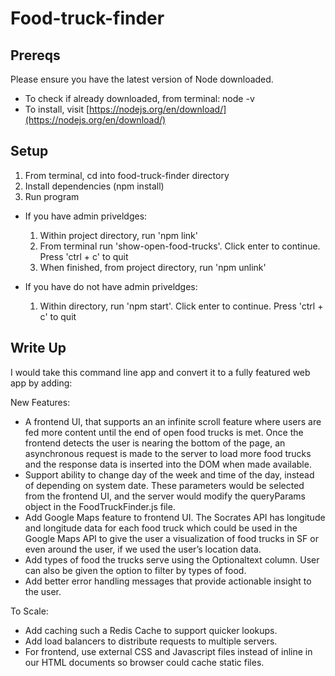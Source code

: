 # Food-truck-finder

## Prereqs

Please ensure you have the latest version of Node downloaded.

- To check if already downloaded, from terminal: node -v
- To install, visit [https://nodejs.org/en/download/](https://nodejs.org/en/download/)

## Setup

1. From terminal, cd into food-truck-finder directory
2. Install dependencies (npm install)
3. Run program

- If you have admin priveldges:

  1. Within project directory, run 'npm link'
  2. From terminal run 'show-open-food-trucks'. Click enter to continue. Press 'ctrl + c' to quit
  3. When finished, from project directory, run 'npm unlink'

- If you have do not have admin priveldges:
  1. Within directory, run 'npm start'. Click enter to continue. Press 'ctrl + c' to quit

## Write Up

I would take this command line app and convert it to a fully featured web app by adding:

New Features:

- A frontend UI, that supports an an infinite scroll feature where users are fed more content until the end of open food trucks is met. Once the frontend detects the user is nearing the bottom of the page, an asynchronous request is made to the server to load more food trucks and the response data is inserted into the DOM when made available.
- Support ability to change day of the week and time of the day, instead of depending on system date. These parameters would be selected from the frontend UI, and the server would modify the queryParams object in the FoodTruckFinder.js file.
- Add Google Maps feature to frontend UI. The Socrates API has longitude and longitude data for each food truck which could be used in the Google Maps API to give the user a visualization of food trucks in SF or even around the user, if we used the user’s location data.
- Add types of food the trucks serve using the Optionaltext column. User can also be given the option to filter by types of food.
- Add better error handling messages that provide actionable insight to the user.

To Scale:

- Add caching such a Redis Cache to support quicker lookups.
- Add load balancers to distribute requests to multiple servers.
- For frontend, use external CSS and Javascript files instead of inline in our HTML documents so browser could cache static files.
